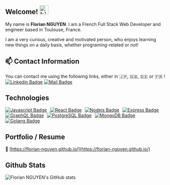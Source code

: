 ## Welcome! <img src="https://user-images.githubusercontent.com/1303154/88677602-1635ba80-d120-11ea-84d8-d263ba5fc3c0.gif" width="28px" alt="hi">

My name is **Florian NGUYEN**. I am a French Full Stack Web Developer and engineer based in Toulouse, France.

I am a very curious, creative and motivated person, who enjoys learning new things on a daily basis, whether programing-related or not!

## :mailbox: Contact Information

You can contact me using the following links, either in :jp:, :uk:, :de: or :fr: !
[![Linkedin Badge](https://img.shields.io/badge/-LinkedIn-0e76a8?style=flat-square&labelColor=0e76a8&logo=linkedin&logoColor=white)](https://www.linkedin.com/in/florian-nguyen-b515a3ab/) [![Mail Badge](https://img.shields.io/badge/-Gmail-c0392b?style=flat-square&labelColor=c0392b&logo=gmail&logoColor=white)](mailto:nguyenflorian.fr@gmail.com)


## Technologies

[![Javascript Badge](https://img.shields.io/badge/-Javascript-F0DB4F?style=for-the-badge&labelColor=black&logo=javascript&logoColor=F0DB4F)](#) <img hspace="1px"> [![React Badge](https://img.shields.io/badge/-React-61DBFB?style=for-the-badge&labelColor=black&logo=react&logoColor=61DBFB)](#) <img hspace="1px"> [![Nodejs Badge](https://img.shields.io/badge/-Nodejs-3C873A?style=for-the-badge&labelColor=black&logo=node.js&logoColor=3C873A)](#) <img hspace="1px"> [![Express Badge](https://img.shields.io/badge/-Express-8C9CA9?style=for-the-badge&labelColor=black&logo=express&logoColor=8C9CA9)](#) <img hspace="1px"> [![GraphQL Badge](https://img.shields.io/badge/-GraphQl-e535ab?style=for-the-badge&labelColor=black&logo=node.js&logoColor=e535ab)](#) <img hspace="1px"> [![PostgreSQL Badge](https://img.shields.io/badge/-postgresql-2F6792?style=for-the-badge&labelColor=black&logo=postgresql&logoColor=2F6792)](#) <img hspace="1px"> [![MongoDB Badge](https://img.shields.io/badge/-mongodb-21AA50?style=for-the-badge&labelColor=black&logo=mongodb&logoColor=21AA50)](#) <img hspace="1px"> [![Golang Badge](https://img.shields.io/badge/-golang-00ADD8?style=for-the-badge&labelColor=black&logo=go&logoColor=00ADD8)](#) 


## Portfolio / Resume

:pushpin: [https://florian-nguyen.github.io/](https://florian-nguyen.github.io/)

## Github Stats

![Florian NGUYEN's GitHub stats](https://github-readme-stats.vercel.app/api?username=florian-nguyen&count_private=true&theme=algolia&hide=contribs,prs)